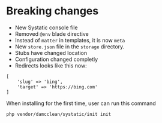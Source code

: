 # Breaking changes

* New Systatic console file
* Removed `@env` blade directive
* Instead of `matter` in templates, it is now `meta`
* New `store.json` file in the `storage` directory.
* Stubs have changed location
* Configuration changed completly
* Redirects looks like this now:

```
[
	'slug' => 'bing',
	'target' => 'https://bing.com'
]
```

When installing for the first time, user can run this command

```
php vendor/damcclean/systatic/init init
```